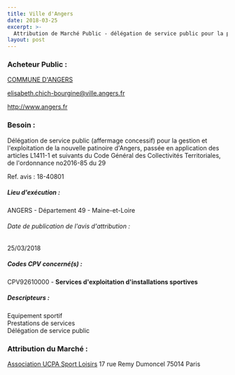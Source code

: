 ```yaml
---
title: Ville d'Angers
date: 2018-03-25
excerpt: >-
  Attribution de Marché Public - délégation de service public pour la patinoire d'angers
layout: post
---
```


### Acheteur Public : 
<a href="/acheteur-33/siren-214900078"> COMMUNE D'ANGERS</a><br/>



elisabeth.chich-bourgine@ville.angers.fr


http://www.angers.fr
### Besoin :

Délégation de service public (affermage concessif) pour la gestion et l'exploitation de la nouvelle patinoire d'Angers, passée en application des articles L1411-1 et suivants du Code Général des Collectivités Territoriales, de l'ordonnance no2016-85 du 29

Ref. avis : 18-40801


##### Lieu d'exécution :

ANGERS - Département 49 - Maine-et-Loire

###### Date de publication de l'avis d'attribution : 
25/03/2018

##### Codes CPV concerné(s) :
CPV92610000 - **Services d'exploitation d'installations sportives** <br/>

##### Descripteurs :
Equipement sportif <br/>
Prestations de services <br/>
Délégation de service public <br/>

### Attribution du Marché :
<a href="/entreprise-270/siren-808022321"> Association UCPA Sport Loisirs</a>    17 rue Remy Dumoncel 75014 Paris <br/>
